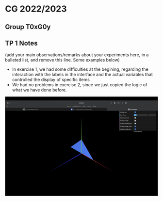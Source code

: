 # CG 2022/2023

## Group T0xG0y

## TP 1 Notes

(add your main observations/remarks about your experiments here, in a bulleted list, and remove this line. Some examples below)

- In exercise 1, we had some difficulties at the begining, regarding the interaction with the labels in the interface and the actual variables that controlled the display of specific items
- We had no problems in exercise 2, since we just copied the logic of what we have done before.

![Screenshot 1](screenshots/cg-t02g06-tp1-1.png)
